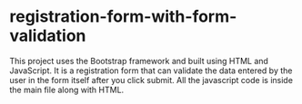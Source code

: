 # registration-form-with-form-validation
This project uses the Bootstrap framework and built using HTML and JavaScript. It is a registration form that can validate the data entered by the user in the form itself after you click submit.
All the javascript code is inside the main file along with HTML.
